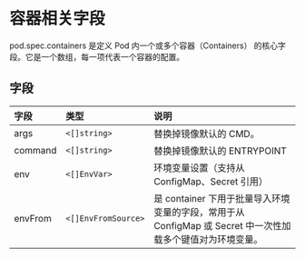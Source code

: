 # 容器相关字段

pod.spec.containers 是定义 Pod 内一个或多个容器（Containers） 的核心字段。它是一个数组，每一项代表一个容器的配置。

## 字段

|  字段 |        类型        |                                         说明                                                      |
|:------|:------------------|:--------------------------------------------------------------------------------------------------|
|args|`<[]string>`|替换掉镜像默认的 CMD。|
|command|`<[]string>`|替换掉镜像默认的 ENTRYPOINT|
|env|`<[]EnvVar>`|环境变量设置（支持从 ConfigMap、Secret 引用）|
|envFrom|`<[]EnvFromSource>`|是 container 下用于批量导入环境变量的字段，常用于从 ConfigMap 或 Secret 中一次性加载多个键值对为环境变量。|

